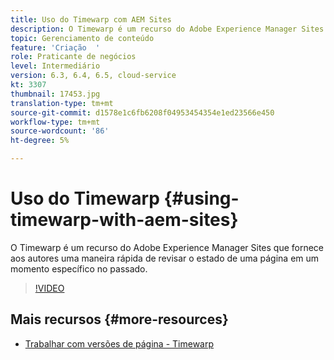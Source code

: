 ```yaml
---
title: Uso do Timewarp com AEM Sites
description: O Timewarp é um recurso do Adobe Experience Manager Sites que fornece aos autores uma maneira rápida de revisar o estado de uma página em um momento específico no passado.
topic: Gerenciamento de conteúdo
feature: 'Criação  '
role: Praticante de negócios
level: Intermediário
version: 6.3, 6.4, 6.5, cloud-service
kt: 3307
thumbnail: 17453.jpg
translation-type: tm+mt
source-git-commit: d1578e1c6fb6208f04953454354e1ed23566e450
workflow-type: tm+mt
source-wordcount: '86'
ht-degree: 5%

---
```



# Uso do Timewarp {#using-timewarp-with-aem-sites}

O Timewarp é um recurso do Adobe Experience Manager Sites que fornece aos autores uma maneira rápida de revisar o estado de uma página em um momento específico no passado.

>[!VIDEO](https://video.tv.adobe.com/v/17453/?quality=12&learn=on)

## Mais recursos {#more-resources}

* [Trabalhar com versões de página - Timewarp](https://experienceleague.adobe.com/docs/experience-manager-cloud-service/sites/authoring/features/page-versions.html)
